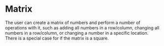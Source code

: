 # Matrix
The user can create a matrix of numbers and perform a number of operations with it, such as adding all numbers in a row/column, changing all numbers in a row/column, or changing a number in a specific location. There is a special case for if the matrix is a square.
